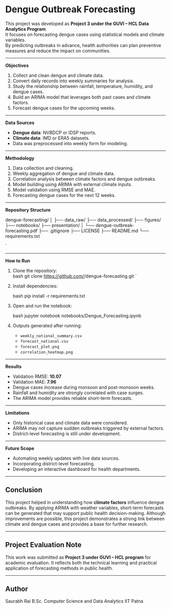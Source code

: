 # Dengue Outbreak Forecasting

This project was developed as **Project 3 under the GUVI – HCL Data Analytics Program**.  
It focuses on forecasting dengue cases using statistical models and climate variables.  
By predicting outbreaks in advance, health authorities can plan preventive measures and reduce the impact on communities.

---

**Objectives**

1. Collect and clean dengue and climate data.  
2. Convert daily records into weekly summaries for analysis.  
3. Study the relationship between rainfall, temperature, humidity, and dengue cases.  
4. Build an ARIMA model that leverages both past cases and climate factors.  
5. Forecast dengue cases for the upcoming weeks.  

---

**Data Sources**

- **Dengue data**: NVBDCP or IDSP reports.  
- **Climate data**: IMD or ERA5 datasets.  
- Data was preprocessed into weekly form for modeling.  

---

**Methodology**

1. Data collection and cleaning.  
2. Weekly aggregation of dengue and climate data.  
3. Correlation analysis between climate factors and dengue outbreaks.  
4. Model building using ARIMA with external climate inputs.  
5. Model validation using RMSE and MAE.  
6. Forecasting dengue cases for the next 12 weeks.  

---

**Repository Structure**



dengue-forecasting/
│
├── data\_raw/
├── data\_processed/
├── figures/
├── notebooks/
├── presentation/
│   └── dengue-outbreak-forecasting.pdf
├── .gitignore
├── LICENSE
├── README.md
└── requirements.txt

`

---

**How to Run**

1. Clone the repository:  
   bash
   git clone https://github.com/<your-username>/dengue-forecasting.git
`

2. Install dependencies:

   bash
   pip install -r requirements.txt
   

3. Open and run the notebook:

   bash
   jupyter notebook notebooks/Dengue_Forecasting.ipynb
   

4. Outputs generated after running:

   * `weekly_national_summary.csv`
   * `forecast_national.csv`
   * `forecast_plot.png`
   * `correlation_heatmap.png`

---

**Results**

* Validation RMSE: **10.07**
* Validation MAE: **7.96**
* Dengue cases increase during monsoon and post-monsoon weeks.
* Rainfall and humidity are strongly correlated with case surges.
* The ARIMA model provides reliable short-term forecasts.

---

**Limitations**

* Only historical case and climate data were considered.
* ARIMA may not capture sudden outbreaks triggered by external factors.
* District-level forecasting is still under development.

---

**Future Scope**

* Automating weekly updates with live data sources.
* Incorporating district-level forecasting.
* Developing an interactive dashboard for health departments.

---

## Conclusion

This project helped in understanding how **climate factors** influence dengue outbreaks.
By applying ARIMA with weather variables, short-term forecasts can be generated that may support public health decision-making.
Although improvements are possible, this project demonstrates a strong link between climate and dengue cases and provides a base for further research.

---

## Project Evaluation Note

This work was submitted as **Project 3 under GUVI – HCL program** for academic evaluation.
It reflects both the technical learning and practical application of forecasting methods in public health.

---

## Author

Saurabh Rai
B.Sc. Computer Science and Data Analytics
IIT Patna
